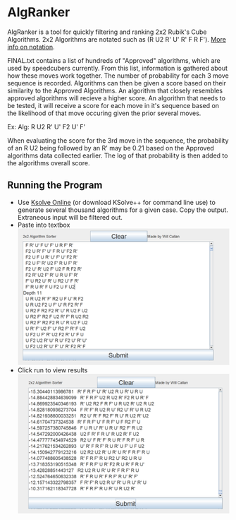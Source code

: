# AlgRanker
AlgRanker is a tool for quickly filtering and ranking 2x2 Rubik's Cube Algorithms. 2x2 Algorithms are notated such as (R U2 R' U' R' F R F'). [More info on notation](https://ruwix.com/the-rubiks-cube/notation/).

FINAL.txt contains a list of hundreds of "Approved" algorithms, which are used by speedcubers currently. From this list, information is gathered about how these moves work together. The number of probability for each 3 move sequence is recorded. Algorithms can then be given a score based on their similarity to the Approved Algorithms. An algorithm that closely resembles approved algorithms will recieve a higher score. 
An algorithm that needs to be tested, it will receive a score for each move in it's sequence based on the likelihood of that move occuring given the prior several moves.

Ex: Alg: R U2 R' U' F2 U' F' 

When evaluating the score for the 3rd move in the sequence, the probability of an R U2 being followed by an R' may be 0.21 based on the Approved algorithms data collected earlier. The log of that probability is then added to the algorithms overall score.

## Running the Program
- Use [Ksolve Online](https://cubing.net/ksolve.js/) (or download KSolve++ for command line use) to generate several thousand algorithms for a given case. Copy the output. Extraneous input will be filtered out.
- Paste into textbox
![SDfDS](/images/algsorter1.PNG)
- Click run to view results
![SDfDS](/images/algsorter2.PNG)


